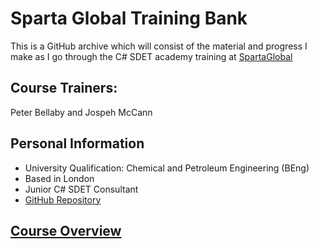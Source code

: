 # **Sparta Global Training Bank**
This is a GitHub archive which will consist of the material and progress I make as I go through the C# SDET academy training
at [SpartaGlobal](https://www.spartaglobal.com/)

## Course Trainers:
Peter Bellaby and Jospeh McCann

## Personal Information
- University Qualification: Chemical and Petroleum Engineering (BEng)
- Based in London
- Junior C# SDET Consultant
- [GitHub Repository](https://github.com/Faisalk175/Engineering134.git)

## [Course Overview](https://customerspartaglobal--c.documentforce.com/sfc/dist/version/renditionDownload?rendition=SVGZ&versionId=0683Y00000KXyoA&operationContext=DELIVERY&contentId=05T3Y00001AA0hD&page=0&d=/a/3Y000000Qpog/jQdwqE_u2ThhydePVzcyNUzHKxjlqIb_9ldLM1ctStI&oid=00D1t000000wJJg&dpt=null&viewId=)



